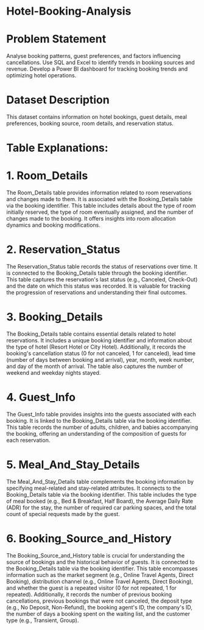 # Hotel-Booking-Analysis

# Problem Statement
Analyse booking patterns, guest preferences, and factors influencing cancellations. Use SQL and Excel to identify trends in booking sources and revenue. Develop a Power BI dashboard for tracking booking trends and optimizing hotel operations.

# Dataset Description
This dataset contains information on hotel bookings, guest details, meal preferences, booking source, room details, and reservation status. 

# Table Explanations:

# 1. Room_Details
The Room_Details table provides information related to room reservations and changes made to them. It is associated with the Booking_Details table via the booking identifier. This table includes details about the type of room initially reserved, the type of room eventually assigned, and the number of changes made to the booking. It offers insights into room allocation dynamics and booking modifications.

# 2. Reservation_Status
The Reservation_Status table records the status of reservations over time. It is connected to the Booking_Details table through the booking identifier. This table captures the reservation's last status (e.g., Canceled, Check-Out) and the date on which this status was recorded. It is valuable for tracking the progression of reservations and understanding their final outcomes.

# 3. Booking_Details
The Booking_Details table contains essential details related to hotel reservations. It includes a unique booking identifier and information about the type of hotel (Resort Hotel or City Hotel). Additionally, it records the booking's cancellation status (0 for not canceled, 1 for canceled), lead time (number of days between booking and arrival), year, month, week number, and day of the month of arrival. The table also captures the number of weekend and weekday nights stayed.

# 4. Guest_Info
The Guest_Info table provides insights into the guests associated with each booking. It is linked to the Booking_Details table via the booking identifier. This table records the number of adults, children, and babies accompanying the booking, offering an understanding of the composition of guests for each reservation.

# 5. Meal_And_Stay_Details
The Meal_And_Stay_Details table complements the booking information by specifying meal-related and stay-related attributes. It connects to the Booking_Details table via the booking identifier. This table includes the type of meal booked (e.g., Bed & Breakfast, Half Board), the Average Daily Rate (ADR) for the stay, the number of required car parking spaces, and the total count of special requests made by the guest.

# 6. Booking_Source_and_History
The Booking_Source_and_History table is crucial for understanding the source of bookings and the historical behavior of guests. It is connected to the Booking_Details table via the booking identifier. This table encompasses information such as the market segment (e.g., Online Travel Agents, Direct Booking), distribution channel (e.g., Online Travel Agents, Direct Booking), and whether the guest is a repeated visitor (0 for not repeated, 1 for repeated). Additionally, it records the number of previous booking cancellations, previous bookings that were not canceled, the deposit type (e.g., No Deposit, Non-Refund), the booking agent's ID, the company's ID, the number of days a booking spent on the waiting list, and the customer type (e.g., Transient, Group).
